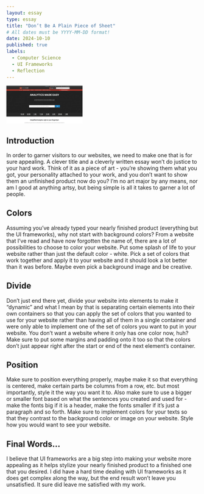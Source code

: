 ```yaml
---
layout: essay
type: essay
title: "Don’t Be A Plain Piece of Sheet"
# All dates must be YYYY-MM-DD format!
date: 2024-10-10
published: true
labels:
  - Computer Science
  - UI Frameworks
  - Reflection
---
```


<img width="200px" class="rounded float-start pe-4" src="../img/social-blade-img.png">

<h2>Introduction</h2>
<p>In order to garner visitors to our websites, we need to make one that is for sure appealing. A clever title and a cleverly written essay won’t do justice to your hard work. Think of it as a piece of art - you’re showing them what you got, your personality attached to your work, and you don’t want to show them an unfinished product now do you? I’m no art major by any means, nor am I good at anything artsy, but being simple is all it takes to garner a lot of people.</p>
<h2>Colors</h2>
<p>Assuming you’ve already typed your nearly finished product (everything but the UI frameworks), why not start with background colors? From a website that I’ve read and have now forgotten the name of, there are a lot of possibilities to choose to color your website. Put some splash of life to your website rather than just the default color - white. Pick a set of colors that work together and apply it to your website and it should look a lot better than it was before. Maybe even pick a background image and be creative.</p>
<h2>Divide</h2>
<p>Don’t just end there yet, divide your website into elements to make it “dynamic” and what I mean by that is separating certain elements into their own containers so that you can apply the set of colors that you wanted to use for your website rather than having all of them in a single container and were only able to implement one of the set of colors you want to put in your website. You don’t want a website where it only has one color now, huh? Make sure to put some margins and padding onto it too so that the colors don’t just appear right after the start or end of the next element’s container.</p>
<h2>Position</h2>
<p>Make sure to position everything properly, maybe make it so that everything is centered, make certain parts be columns from a row, etc. but most importantly, style it the way you want it to. Also make sure to use a bigger or smaller font based on what the sentences you created and used for - make the fonts big if it is a header, make the fonts smaller if it’s just a paragraph and so forth. Make sure to implement colors for your texts so that they contrast to the background color or image on your website. Style how you would want to see your website.</p>
<h2>Final Words…</h2>
<p>I believe that UI frameworks are a big step into making your website more appealing as it helps stylize your nearly finished product to a finished one that you desired. I did have a hard time dealing with UI frameworks as it does get complex along the way, but the end result won’t leave you unsatisfied. It sure did leave me satisfied with my work.</p>
